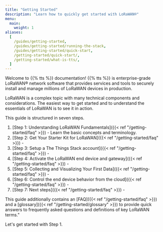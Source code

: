 ```yaml
---
title: "Getting Started"
description: "Learn how to quickly get started with LoRaWAN®"
menu:
  main:
    weight: 1
aliases:
  [
    /guides/getting-started,
    /guides/getting-started/running-the-stack,
    /guides/getting-started/quick-start,
    /getting-started/quick-start/,
    /getting-started/what-is-tts/,
  ]
---
```


Welcome to {{% tts %}} documentation! {{% tts %}} is enterprise-grade LoRaWAN® network software that provides services and tools to securely install and manage millions of LoRaWAN devices in production.

LoRaWAN is a complex topic with many technical components and considerations. The easiest way to get started and to understand the essentials of LoRaWAN is to see it in action.

This guide is structured in seven steps.

1. [Step 1: Understanding LoRaWAN Fundamentals]({{< ref "/getting-started/faq" >}}) - Learn the basic concepts and terminology.
2. [Step 2: Get Your Starter Kit for LoRaWAN]({{< ref "/getting-started/faq" >}}) -
3. [Step 3: Setup a The Things Stack account]({{< ref "/getting-started/faq" >}}) -
4. [Step 4: Activate the LoRaWAN end device and gateway]({{< ref "/getting-started/faq" >}}) -
5. [Step 5: Collecting and Visualizing Your First Data]({{< ref "/getting-started/faq" >}}) -
6. [Step 6: Control the end device behavior from the cloud]({{< ref "/getting-started/faq" >}}) -
7. [Step 7: Next steps]({{< ref "/getting-started/faq" >}}) -

This guide additionally contains an [FAQ]({{< ref "/getting-started/faq" >}}) and a [glossary]({{< ref "/getting-started/glossary" >}}) to provide quick answers to frequently asked questions and definitions of key LoRaWAN terms."

Let's get started with Step 1.
